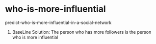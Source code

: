 # who-is-more-influential
predict-who-is-more-influential-in-a-social-network

1. BaseLine Solution: The person who has more followers is the person who is more influential
